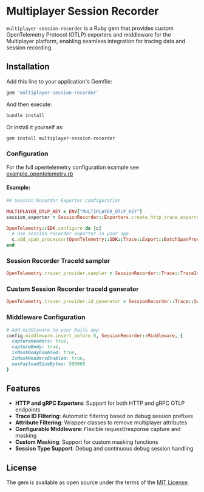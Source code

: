 # Multiplayer Session Recorder

`multiplayer-session-recorder` is a Ruby gem that provides custom OpenTelemetry Protocol (OTLP) exporters and middleware for the Multiplayer platform, enabling seamless integration for tracing data and session recording.

## Installation

Add this line to your application's Gemfile:

```ruby
gem 'multiplayer-session-recorder'
```

And then execute:

```bash
bundle install
```

Or install it yourself as:

```bash
gem install multiplayer-session-recorder
```

### Configuration
For the full opentelemetry configuration example see [example_opentelemetry.rb](example_opentelemetry.rb)

#### Example:

```ruby
## Session Recorder Exporter configuration

MULTIPLAYER_OTLP_KEY = ENV["MULTIPLAYER_OTLP_KEY"]
session_exporter = SessionRecorder::Exporters.create_http_trace_exporter(api_key: MULTIPLAYER_OTLP_KEY)

OpenTelemetry::SDK.configure do |c|
  # Use session recorder exporter in your app
  c.add_span_processor(OpenTelemetry::SDK::Trace::Export::BatchSpanProcessor.new(session_exporter))
end
```

### Session Recorder TraceId sampler
```ruby
OpenTelemetry.tracer_provider.sampler = SessionRecorder::Trace::TraceIdRatioBasedSampler.new(1)
```

### Custom Session Recorder traceId generator
```ruby
OpenTelemetry.tracer_provider.id_generator = SessionRecorder::Trace::SessionRecorderIdGenerator.new
```

### Middleware Configuration
```ruby
# Add middleware to your Rails app
config.middleware.insert_before 0, SessionRecorder::Middleware, {
  captureHeaders: true,
  captureBody: true,
  isMaskBodyEnabled: true,
  isMaskHeadersEnabled: true,
  maxPayloadSizeBytes: 500000
}
```

## Features

- **HTTP and gRPC Exporters**: Support for both HTTP and gRPC OTLP endpoints
- **Trace ID Filtering**: Automatic filtering based on debug session prefixes
- **Attribute Filtering**: Wrapper classes to remove multiplayer attributes
- **Configurable Middleware**: Flexible request/response capture and masking
- **Custom Masking**: Support for custom masking functions
- **Session Type Support**: Debug and continuous debug session handling

## License

The gem is available as open source under the terms of the [MIT License](https://opensource.org/licenses/MIT).

